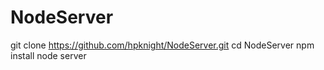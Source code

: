 # NodeServer

git clone https://github.com/hpknight/NodeServer.git
cd NodeServer
npm install
node server